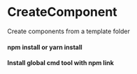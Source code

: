 # CreateComponent
Create components from a template folder

#### npm install or yarn install
#### Install global cmd tool with npm link
